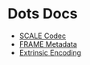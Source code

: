 # Dots Docs

- [SCALE Codec](scale-codec.md)
- [FRAME Metadata](frame-metadata.md)
- [Extrinsic Encoding](extrinsic-encoding.md)
